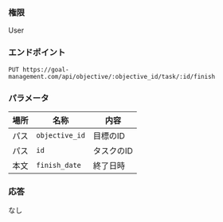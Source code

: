 ### 権限
User

### エンドポイント
```
PUT https://goal-management.com/api/objective/:objective_id/task/:id/finish 
```

### パラメータ
| 場所  | 名称             | 内容     |
|-----|----------------|--------|
| パス  | `objective_id` | 目標のID  |
| パス  | `id`           | タスクのID |
| 本文  | `finish_date`  | 終了日時   |

### 応答
なし





